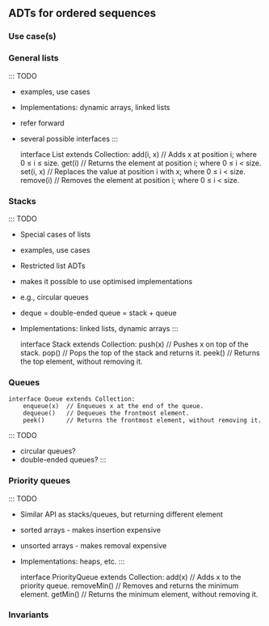 
## ADTs for ordered sequences

### Use case(s)

### General lists

::: TODO
- examples, use cases
- Implementations: dynamic arrays, linked lists
- refer forward
- several possible interfaces
:::

    interface List extends Collection:
        add(i, x)  // Adds x at position i; where 0 ≤ i ≤ size.
        get(i)     // Returns the element at position i; where 0 ≤ i < size.
        set(i, x)  // Replaces the value at position i with x; where 0 ≤ i < size.
        remove(i)  // Removes the element at position i; where 0 ≤ i < size.

### Stacks

::: TODO
- Special cases of lists
- examples, use cases
- Restricted list ADTs
- makes it possible to use optimised implementations
- e.g., circular queues
- deque = double-ended queue = stack + queue
- Implementations: linked lists, dynamic arrays
:::

    interface Stack extends Collection:
        push(x)    // Pushes x on top of the stack.
        pop()      // Pops the top of the stack and returns it.
        peek()     // Returns the top element, without removing it.

### Queues

    interface Queue extends Collection:
        enqueue(x)  // Enqueues x at the end of the queue.
        dequeue()   // Dequeues the frontmost element.
        peek()      // Returns the frontmost element, without removing it.

::: TODO
- circular queues?
- double-ended queues?
:::

### Priority queues

::: TODO
- Similar API as stacks/queues, but returning different element
- sorted arrays - makes insertion expensive
- unsorted arrays - makes removal expensive
- Implementations: heaps, etc.
:::

    interface PriorityQueue extends Collection:
        add(x)       // Adds x to the priority queue.
        removeMin()  // Removes and returns the minimum element.
        getMin()     // Returns the minimum element, without removing it.


### Invariants


